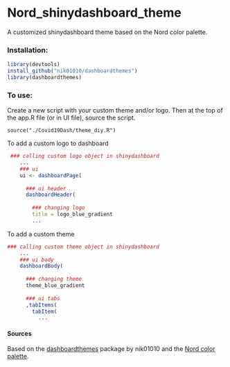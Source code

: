 # Nord_shinydashboard_theme
A customized shinydashboard theme based on the Nord color palette.

### Installation:

```R
library(devtools)
install_github("nik01010/dashboardthemes")
library(dashboardthemes)
```

### To use: 

Create a new script with your custom theme and/or logo. Then at the top of the app.R file (or in UI file), source the script.

`source("./Covid19Dash/theme_diy.R")`

To add a custom logo to dashboard 

```R
 ### calling custom logo object in shinydashboard
    ...
    ### ui
    ui <- dashboardPage(
      
      ### ui header
      dashboardHeader(
    
        ### changing logo
        title = logo_blue_gradient
        ...
```

To add a custom theme

```R
### calling custom theme object in shinydashboard
    ...
    ### ui body
    dashboardBody(
      
      ### changing theme
      theme_blue_gradient
      
      ### ui tabs
      ,tabItems(
        tabItem(
          ...
```

#### Sources 

Based on the [dashboardthemes](https://github.com/nik01010/dashboardthemes) package by nik01010 and the [Nord color palette](https://www.nordtheme.com/docs/colors-and-palettes).

